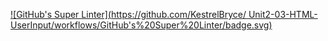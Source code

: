 [![GitHub's Super Linter](https://github.com/KestrelBryce/
Unit2-03-HTML-UserInput/workflows/GitHub's%20Super%20Linter/badge.svg)](https://github.com/KestrelBryce/Unit2-03-HTML-UserInput/actions)
